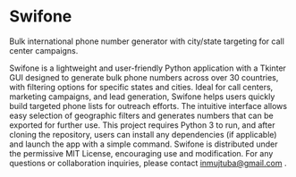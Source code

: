 # Swifone
Bulk international phone number generator with city/state targeting for call center campaigns.

Swifone is a lightweight and user-friendly Python application with a Tkinter GUI designed to generate bulk phone numbers across over 30 countries, with filtering options for specific states and cities. Ideal for call centers, marketing campaigns, and lead generation, Swifone helps users quickly build targeted phone lists for outreach efforts. The intuitive interface allows easy selection of geographic filters and generates numbers that can be exported for further use. This project requires Python 3 to run, and after cloning the repository, users can install any dependencies (if applicable) and launch the app with a simple command. Swifone is distributed under the permissive MIT License, encouraging use and modification. For any questions or collaboration inquiries, please contact inmujtuba@gmail.com .
